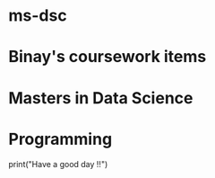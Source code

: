 # ms-dsc
# Binay's coursework items
# Masters in Data Science
# Programming

print("Have a good day !!")
